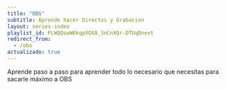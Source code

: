 ```yaml
---
title: "OBS"
subtitle: Aprende hacer Directos y Grabacion
layout: series-index
playlist_id: PLWQQswW6kqpXOXA_3nCnXQr-DTUqDnext
redirect_from:
  - /obs
actualizado: true
---
```


Aprende paso a paso para aprender todo lo necesario que necesitas para sacarle máximo a OBS
